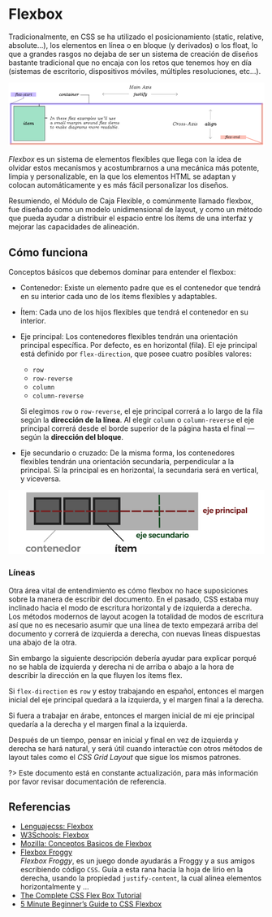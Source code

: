 # Flexbox

Tradicionalmente, en CSS se ha utilizado el posicionamiento (static, relative, absolute...), los elementos en línea o en bloque (y derivados) o los float, lo que a grandes rasgos no dejaba de ser un sistema de creación de diseños bastante tradicional que no encaja con los retos que tenemos hoy en día (sistemas de escritorio, dispositivos móviles, múltiples resoluciones, etc...).

![Flexbox](../../assets/img/flexbox.png)

_Flexbox_ es un sistema de elementos flexibles que llega con la idea de olvidar estos mecanismos y acostumbrarnos a una mecánica más potente, limpia y personalizable, en la que los elementos HTML se adaptan y colocan automáticamente y es más fácil personalizar los diseños.

Resumiendo, el Módulo de Caja Flexible, o comúnmente llamado flexbox, fue diseñado como un modelo unidimensional de layout, y como un método que pueda ayudar a distribuir el espacio entre los ítems de una interfaz y mejorar las capacidades de alineación.

## Cómo funciona

Conceptos básicos que debemos dominar para entender el flexbox:

* Contenedor: Existe un elemento padre que es el contenedor que tendrá en su interior cada uno de los ítems flexibles y adaptables.
* Ítem: Cada uno de los hijos flexibles que tendrá el contenedor en su interior.
* Eje principal: Los contenedores flexibles tendrán una orientación principal específica. Por defecto, es en horizontal (fila). 
  El eje principal está definido por `flex-direction`, que posee cuatro posibles valores:
  * `row`
  * `row-reverse`
  * `column`
  * `column-reverse`

  Si elegimos `row` o `row-reverse`, el eje principal correrá a lo largo de la fila según la **dirección de la línea**.
  Al elegir `column` o `column-reverse` el eje principal correrá desde el borde superior de la página hasta el final — según la **dirección del bloque**.

* Eje secundario o cruzado: De la misma forma, los contenedores flexibles tendrán una orientación secundaria, perpendicular a la principal. Si la principal es en horizontal, la secundaria será en vertical, y viceversa.

![Cómo funciona Flexbox](../../assets/img/flexbox-como-funciona.png)

### Líneas

Otra área vital de entendimiento es cómo flexbox no hace suposiciones sobre la manera de escribir del documento. En el pasado, CSS estaba muy inclinado hacia el modo de escritura horizontal y de izquierda a derecha. Los métodos modernos de layout acogen la totalidad de modos de escritura así que no es necesario asumir que una línea de texto empezará arriba del documento y correrá de izquierda a derecha, con nuevas líneas dispuestas una abajo de la otra.

Sin embargo la siguiente descripción debería ayudar para explicar porqué no se habla de izquierda y derecha ni de arriba o abajo a la hora de describir la dirección en la que fluyen los ítems flex. 

Si `flex-direction` es `row` y estoy trabajando en español, entonces el margen inicial del eje principal quedará a la izquierda, y el margen final a la derecha.

Si fuera a trabajar en árabe, entonces el margen inicial de mi eje principal quedaría a la derecha y el margen final a la izquierda.

Después de un tiempo, pensar en inicial y final en vez de izquierda y derecha se hará natural, y será útil cuando interactúe con otros métodos de layout tales como el _CSS Grid Layout_ que sigue los mismos patrones.

?> Este documento está en constante actualización, para más información por favor revisar documentación de referencia. 

## Referencias

- [Lenguajecss: Flexbox](https://lenguajecss.com/p/css/propiedades/flexbox)
- [W3Schools: Flexbox](https://www.w3schools.com/Css/css3_flexbox.asp)
- [Mozilla: Conceptos Basicos de Flexbox](https://developer.mozilla.org/es/docs/Web/CSS/CSS_Flexible_Box_Layout/Conceptos_Basicos_de_Flexbox)
- [Flexbox Froggy](http://flexboxfroggy.com/)  
  _Flexbox Froggy_, es un juego donde ayudarás a Froggy y a sus amigos escribiendo código `CSS`. Guía a esta rana hacia la hoja de lirio en la derecha, usando la propiedad `justify-content`, la cual alinea elementos horizontalmente y ...
- [The Complete CSS Flex Box Tutorial](https://medium.com/@js_tut/the-complete-css-flex-box-tutorial-d17971950bdc)
- [5 Minute Beginner’s Guide to CSS Flexbox](https://medium.com/@jillplatts/6-minute-beginners-guide-to-css-flexbox-527b3ff3480b)

